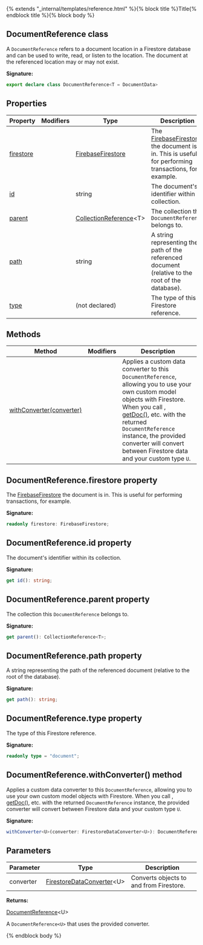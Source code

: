 {% extends "_internal/templates/reference.html" %}{% block title %}Title{% endblock title %}{% block body %}
## DocumentReference class

A `DocumentReference` refers to a document location in a Firestore database and can be used to write, read, or listen to the location. The document at the referenced location may or may not exist.

<b>Signature:</b>

```typescript
export declare class DocumentReference<T = DocumentData> 
```

## Properties

|  Property | Modifiers | Type | Description |
|  --- | --- | --- | --- |
|  [firestore](./firestore_lite.documentreference.md#documentreferencefirestore_property) |  | [FirebaseFirestore](./firestore_lite.firebasefirestore.md#firebasefirestore_class) | The [FirebaseFirestore](./firestore_.firebasefirestore.md#firebasefirestore_class) the document is in. This is useful for performing transactions, for example. |
|  [id](./firestore_lite.documentreference.md#documentreferenceid_property) |  | string | The document's identifier within its collection. |
|  [parent](./firestore_lite.documentreference.md#documentreferenceparent_property) |  | [CollectionReference](./firestore_lite.collectionreference.md#collectionreference_class)<!-- -->&lt;T&gt; | The collection this <code>DocumentReference</code> belongs to. |
|  [path](./firestore_lite.documentreference.md#documentreferencepath_property) |  | string | A string representing the path of the referenced document (relative to the root of the database). |
|  [type](./firestore_lite.documentreference.md#documentreferencetype_property) |  | (not declared) | The type of this Firestore reference. |

## Methods

|  Method | Modifiers | Description |
|  --- | --- | --- |
|  [withConverter(converter)](./firestore_lite.documentreference.md#documentreferencewithconverter_method) |  | Applies a custom data converter to this <code>DocumentReference</code>, allowing you to use your own custom model objects with Firestore. When you call , [getDoc()](./firestore_.md#getdoc_function)<!-- -->, etc. with the returned <code>DocumentReference</code> instance, the provided converter will convert between Firestore data and your custom type <code>U</code>. |

## DocumentReference.firestore property

The [FirebaseFirestore](./firestore_.firebasefirestore.md#firebasefirestore_class) the document is in. This is useful for performing transactions, for example.

<b>Signature:</b>

```typescript
readonly firestore: FirebaseFirestore;
```

## DocumentReference.id property

The document's identifier within its collection.

<b>Signature:</b>

```typescript
get id(): string;
```

## DocumentReference.parent property

The collection this `DocumentReference` belongs to.

<b>Signature:</b>

```typescript
get parent(): CollectionReference<T>;
```

## DocumentReference.path property

A string representing the path of the referenced document (relative to the root of the database).

<b>Signature:</b>

```typescript
get path(): string;
```

## DocumentReference.type property

The type of this Firestore reference.

<b>Signature:</b>

```typescript
readonly type = "document";
```

## DocumentReference.withConverter() method

Applies a custom data converter to this `DocumentReference`<!-- -->, allowing you to use your own custom model objects with Firestore. When you call , [getDoc()](./firestore_.md#getdoc_function)<!-- -->, etc. with the returned `DocumentReference` instance, the provided converter will convert between Firestore data and your custom type `U`<!-- -->.

<b>Signature:</b>

```typescript
withConverter<U>(converter: FirestoreDataConverter<U>): DocumentReference<U>;
```

## Parameters

|  Parameter | Type | Description |
|  --- | --- | --- |
|  converter | [FirestoreDataConverter](./firestore_lite.firestoredataconverter.md#firestoredataconverter_interface)<!-- -->&lt;U&gt; | Converts objects to and from Firestore. |

<b>Returns:</b>

[DocumentReference](./firestore_lite.documentreference.md#documentreference_class)<!-- -->&lt;U&gt;

A `DocumentReference<U>` that uses the provided converter.

{% endblock body %}
